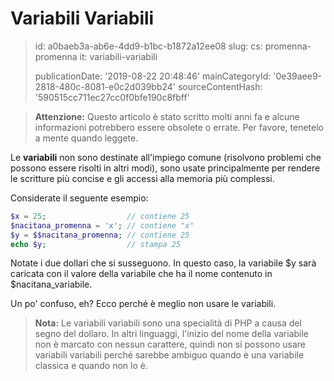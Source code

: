Variabili Variabili
===================

> id: a0baeb3a-ab6e-4dd9-b1bc-b1872a12ee08
> slug:
> 	cs: promenna-promenna
> 	it: variabili-variabili
> 
> publicationDate: '2019-08-22 20:48:46'
> mainCategoryId: '0e39aee9-2818-480c-8081-e0c2d039bb24'
> sourceContentHash: '590515cc711ec27cc0f0bfe190c8fbff'

> **Attenzione:** Questo articolo è stato scritto molti anni fa e alcune informazioni potrebbero essere obsolete o errate. Per favore, tenetelo a mente quando leggete.

Le **variabili** non sono destinate all'impiego comune (risolvono problemi che possono essere risolti in altri modi), sono usate principalmente per rendere le scritture più concise e gli accessi alla memoria più complessi.

Considerate il seguente esempio:

```php
$x = 25;                  // contiene 25
$nacitana_promenna = 'x'; // contiene "x"
$y = $$nacitana_promenna; // contiene 25
echo $y;                  // stampa 25
```

Notate i due dollari che si susseguono. In questo caso, la variabile $y sarà caricata con il valore della variabile che ha il nome contenuto in $nacitana_variabile.

Un po' confuso, eh? Ecco perché è meglio non usare le variabili.
> **Nota:** Le variabili variabili sono una specialità di PHP a causa del segno del dollaro. In altri linguaggi, l'inizio del nome della variabile non è marcato con nessun carattere, quindi non si possono usare variabili variabili perché sarebbe ambiguo quando è una variabile classica e quando non lo è.
